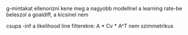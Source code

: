 g-mintakat ellenorizni kene meg
a nagyobb modellnel a learning rate-be beleszol a goaldiff, a kicsinel nem

csupa -inf a likelihood line filterekre: A * Cv * A^T nem szimmetrikus

